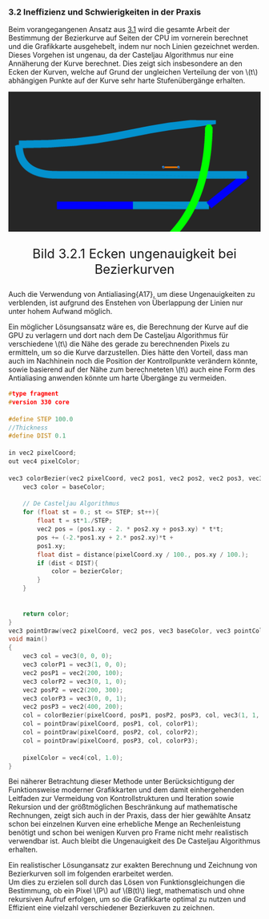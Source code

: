 ### 3.2 Ineffizienz und Schwierigkeiten in der Praxis

Beim vorangegangenen Ansatz aus [3.1](./Anwendung.md) wird die gesamte Arbeit der Bestimmung der Bezierkurve auf Seiten der CPU im vornerein berechnet und die Grafikkarte ausgehebelt, indem nur noch Linien gezeichnet werden. Dieses Vorgehen ist ungenau, da der Casteljau Algorithmus nur eine Annäherung der Kurve berechnet. Dies zeigt sich insbesondere an den Ecken der Kurven, welche auf Grund der ungleichen Verteilung der von \\(t\\) abhängigen Punkte auf der Kurve sehr harte Stufenübergänge erhalten. 

![Ecken ungenauigkeit bei Bezierkurven](../img/RailwayEdgeDistortion.png)
<p style="text-align: center; font-size: 1.6rem;">Bild 3.2.1 Ecken ungenauigkeit bei Bezierkurven</p>

Auch die Verwendung von Antialiasing{A17}, um diese Ungenauigkeiten zu verblenden, ist aufgrund des Enstehen von Überlappung der Linien nur unter hohem Aufwand möglich. 

Ein möglicher Lösungsansatz wäre es, die Berechnung der Kurve auf die GPU zu verlagern und dort nach dem De Casteljau Algorithmus für verschiedene \\(t\\) die Nähe des gerade zu berechnenden Pixels zu ermitteln, um so die Kurve darzustellen. Dies hätte den Vorteil, dass man auch im Nachhinein noch die Position der Kontrollpunkte verändern könnte, sowie basierend auf der Nähe zum berechneteten \\(t\\) auch eine Form des Antialiasing anwenden könnte um harte Übergänge zu vermeiden.

```cpp
#type fragment
#version 330 core

#define STEP 100.0
//Thickness
#define DIST 0.1

in vec2 pixelCoord;
out vec4 pixelColor;

vec3 colorBezier(vec2 pixelCoord, vec2 pos1, vec2 pos2, vec2 pos3, vec3 baseColor, vec3 bezierColor){
    vec3 color = baseColor;

    // De Casteljau Algorithmus
    for (float st = 0.; st <= STEP; st++){
        float t = st*1./STEP;
        vec2 pos = (pos1.xy - 2. * pos2.xy + pos3.xy) * t*t;
        pos += (-2.*pos1.xy + 2.* pos2.xy)*t +
        pos1.xy;
        float dist = distance(pixelCoord.xy / 100., pos.xy / 100.);
        if (dist < DIST){
            color = bezierColor;
        }
    }


    return color;
}
vec3 pointDraw(vec2 pixelCoord, vec2 pos, vec3 baseColor, vec3 pointColor){...}//SDFCircleFunc
void main()
{
    vec3 col = vec3(0, 0, 0);
    vec3 colorP1 = vec3(1, 0, 0);
    vec2 posP1 = vec2(200, 100);
    vec3 colorP2 = vec3(0, 1, 0);
    vec2 posP2 = vec2(200, 300);
    vec3 colorP3 = vec3(0, 0, 1);
    vec2 posP3 = vec2(400, 200);
    col = colorBezier(pixelCoord, posP1, posP2, posP3, col, vec3(1, 1, 1));
    col = pointDraw(pixelCoord, posP1, col, colorP1);
    col = pointDraw(pixelCoord, posP2, col, colorP2);
    col = pointDraw(pixelCoord, posP3, col, colorP3);

    pixelColor = vec4(col, 1.0);
}
```

Bei näherer Betrachtung dieser Methode unter Berücksichtigung der Funktionsweise moderner Grafikkarten und dem damit einhergehenden Leitfaden zur Vermeidung von Kontrollstrukturen und Iteration sowie Rekursion und der größtmöglichen Beschränkung auf mathematische Rechnungen, zeigt sich auch in der Praxis, dass der hier gewählte Ansatz schon bei einzelnen Kurven eine erhebliche Menge an Rechenleistung benötigt und schon bei wenigen Kurven pro Frame nicht mehr realistisch verwendbar ist. Auch bleibt die Ungenauigkeit des De Casteljau Algorithmus erhalten.

Ein realistischer Lösungansatz zur exakten Berechnung und Zeichnung von Bezierkurven soll im folgenden erarbeitet werden. \
Um dies zu erzielen soll durch das Lösen von Funktionsgleichungen die Bestimmung, ob ein Pixel \\(P\\) auf \\(B(t)\\) liegt, mathematisch und ohne rekursiven Aufruf erfolgen, um so die Grafikkarte optimal zu nutzen und Effizient eine vielzahl verschiedener Bezierkuven zu zeichnen.
